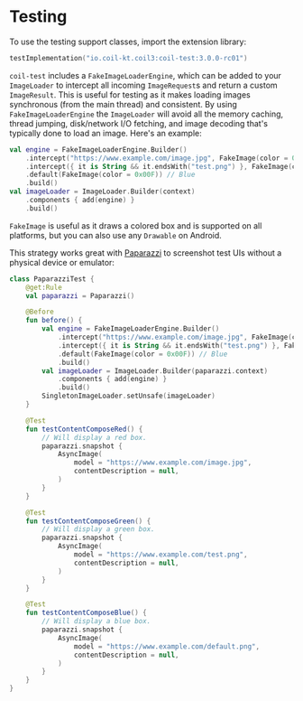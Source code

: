 # Testing

To use the testing support classes, import the extension library:

```kotlin
testImplementation("io.coil-kt.coil3:coil-test:3.0.0-rc01")
```

`coil-test` includes a `FakeImageLoaderEngine`, which can be added to your `ImageLoader` to intercept all incoming `ImageRequest`s and return a custom `ImageResult`. This is useful for testing as it makes loading images synchronous (from the main thread) and consistent. By using `FakeImageLoaderEngine` the `ImageLoader` will avoid all the memory caching, thread jumping, disk/network I/O fetching, and image decoding that's typically done to load an image. Here's an example:

```kotlin
val engine = FakeImageLoaderEngine.Builder()
    .intercept("https://www.example.com/image.jpg", FakeImage(color = 0xF00)) // Red
    .intercept({ it is String && it.endsWith("test.png") }, FakeImage(color = 0x0F0)) // Green
    .default(FakeImage(color = 0x00F)) // Blue
    .build()
val imageLoader = ImageLoader.Builder(context)
    .components { add(engine) }
    .build()
```

`FakeImage` is useful as it draws a colored box and is supported on all platforms, but you can also use any `Drawable` on Android.

This strategy works great with [Paparazzi](https://github.com/cashapp/paparazzi) to screenshot test UIs without a physical device or emulator:

```kotlin
class PaparazziTest {
    @get:Rule
    val paparazzi = Paparazzi()

    @Before
    fun before() {
        val engine = FakeImageLoaderEngine.Builder()
            .intercept("https://www.example.com/image.jpg", FakeImage(color = 0xF00)) // Red
            .intercept({ it is String && it.endsWith("test.png") }, FakeImage(color = 0x0F0)) // Green
            .default(FakeImage(color = 0x00F)) // Blue
            .build()
        val imageLoader = ImageLoader.Builder(paparazzi.context)
            .components { add(engine) }
            .build()
        SingletonImageLoader.setUnsafe(imageLoader)
    }

    @Test
    fun testContentComposeRed() {
        // Will display a red box.
        paparazzi.snapshot {
            AsyncImage(
                model = "https://www.example.com/image.jpg",
                contentDescription = null,
            )
        }
    }

    @Test
    fun testContentComposeGreen() {
        // Will display a green box.
        paparazzi.snapshot {
            AsyncImage(
                model = "https://www.example.com/test.png",
                contentDescription = null,
            )
        }
    }

    @Test
    fun testContentComposeBlue() {
        // Will display a blue box.
        paparazzi.snapshot {
            AsyncImage(
                model = "https://www.example.com/default.png",
                contentDescription = null,
            )
        }
    }
}
```
